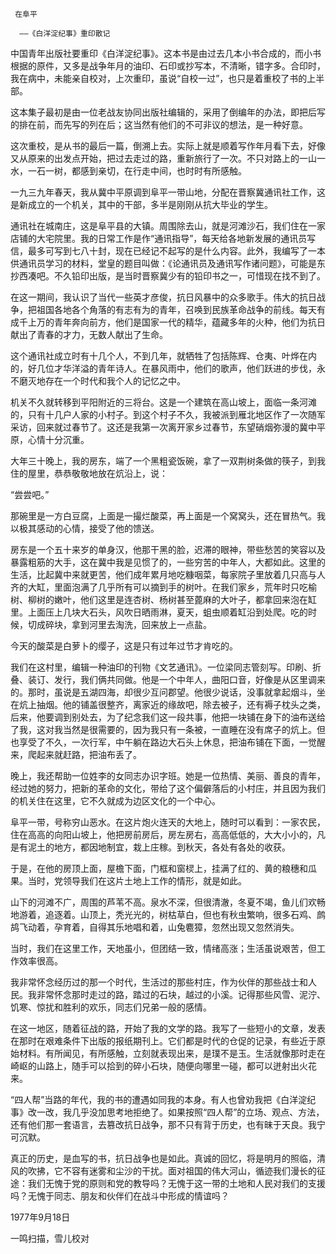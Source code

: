      在阜平 

      ——《白洋淀纪事》重印散记 

  中国青年出版社要重印《白洋淀纪事》。这本书是由过去几本小书合成的，而小书根据的原件，又多是战争年月的油印、石印或抄写本，不清晰，错字多。合印时，我在病中，未能亲自校对，上次重印，虽说“自校一过”，也只是着重校了书的上半部。 

  这本集子最初是由一位老战友协同出版社编辑的，采用了倒编年的办法，即把后写的排在前，而先写的列在后；这当然有他们的不可非议的想法，是一种好意。 

  这次重校，是从书的最后一篇，倒溯上去。实际上就是顺着写作年月看下去，好像又从原来的出发点开始，把过去走过的路，重新旅行了一次。不只对路上的一山一水，一石一树，都感到亲切，在行走中间，也时时有所感触。 

  一九三九年春天，我从冀中平原调到阜平一带山地，分配在晋察冀通讯社工作，这是新成立的一个机关，其中的干部，多半是刚刚从抗大毕业的学生。 

  通讯社在城南庄，这是阜平县的大镇。周围除去山，就是河滩沙石，我们住在一家店铺的大宅院里。我的日常工作是作“通讯指导”，每天给各地新发展的通讯员写信，最多可写到七八十封，现在已经记不起写的是什么内容。此外，我编写了一本供通讯员学习的材料，堂皇的题目叫做：《论通讯员及通讯写作诸问题》，可能是东抄西凑吧。不久铅印出版，是当时晋察冀少有的铅印书之一，可惜现在找不到了。 

  在这一期间，我认识了当代一些英才彦俊，抗日风暴中的众多歌手。伟大的抗日战争，把祖国各地各个角落的有志有为的青年，召唤到民族革命战争的前线。每天有成千上万的青年奔向前方，他们是国家一代的精华，蕴藏多年的火种，他们为抗日献出了青春的才力，无数人献出了生命。 

  这个通讯社成立时有十几个人，不到几年，就牺牲了包括陈辉、仓夷、叶烨在内的，好几位才华洋溢的青年诗人。在暴风雨中，他们的歌声，他们跃进的步伐，永不磨灭地存在一个时代和我个人的记忆之中。 

  机关不久就转移到平阳附近的三将台。这是一个建筑在高山坡上，面临一条河滩的，只有十几户人家的小村子。到这个村子不久，我被派到雁北地区作了一次随军采访，回来就过春节了。这还是我第一次离开家乡过春节，东望硝烟弥漫的冀中平原，心情十分沉重。 

  大年三十晚上，我的房东，端了一个黑粗瓷饭碗，拿了一双荆树条做的筷子，到我住的屋里，恭恭敬敬地放在炕沿上，说： 

  “尝尝吧。” 

  那碗里是一方白豆腐，上面是一撮烂酸菜，再上面是一个窝窝头，还在冒热气。我以极其感动的心情，接受了他的馈送。 

  房东是一个五十来岁的单身汉，他那干黑的脸，迟滞的眼神，带些愁苦的笑容以及暴露粗筋的大手，这在冀中我是见惯了的，一些穷苦的中年人，大都如此。这里的生活，比起冀中来就更苦，他们成年累月地吃糠咽菜，每家院子里放着几只高与人齐的大缸，里面泡满了几乎所有可以摘到手的树叶。在我们家乡，荒年时只吃榆树、柳树的嫩叶，他们这里是连杏树、杨树甚至蓖麻的大叶子，都拿回来泡在缸里。上面压上几块大石头，风吹日晒雨淋，夏天，蛆虫顺着缸沿到处爬。吃的时候，切成碎块，拿到河里去淘洗，回来放上一点盐。 

  今天的酸菜是白萝卜的缨子，这是只有过年过节才肯吃的。 

  我们在这村里，编辑一种油印的刊物《文艺通讯》。一位梁同志管刻写。印刷、折叠、装订、发行，我们俩共同做。他是一个中年人，曲阳口音，好像是从区里调来的。那时，虽说是五湖四海，却很少互问郡望。他很少说话，没事就拿起烟斗，坐在炕上抽烟。他的铺盖很整齐，离家近的缘故吧，除去被子，还有褥子枕头之类，后来，他要调到别处去，为了纪念我们这一段共事，他把一块铺在身下的油布送给了我，这对我当然是很需要的，因为我只有一条被，一直睡在没有席子的炕上。但也享受了不久，一次行军，中午躺在路边大石头上休息，把油布铺在下面，一觉醒来，爬起来就赶路，把油布丢了。 

  晚上，我还帮助一位姓李的女同志办识字班。她是一位热情、美丽、善良的青年，经过她的努力，把新的革命的文化，带给了这个偏僻落后的小村庄，并且因为我们的机关住在这里，它不久就成为边区文化的一个中心。 

  阜平一带，号称穷山恶水。在这片炮火连天的大地上，随时可以看到：一家农民，住在高高的向阳山坡上，他把房前房后，房左房右，高高低低的，大大小小的，凡是有泥土的地方，都因地制宜，栽上庄稼。到秋天，各处有各处的收获。 

  于是，在他的房顶上面，屋檐下面，门框和窗棂上，挂满了红的、黄的粮穗和瓜果。当时，党领导我们在这片土地上工作的情形，就是如此。 

  山下的河滩不广，周围的芦苇不高。泉水不深，但很清澈，冬夏不竭，鱼儿们欢畅地游着，追逐着。山顶上，秃光光的，树枯草白，但也有秋虫繁响，很多石鸡、鹧鸪飞动着，孕育着，自得其乐地唱和着，山兔麅獐，忽然出现又忽然消失。 

  当时，我们在这里工作，天地虽小，但团结一致，情绪高涨；生活虽说艰苦，但工作效率很高。 

  我非常怀念经历过的那一个时代，生活过的那些村庄，作为伙伴的那些战士和人民。我非常怀念那时走过的路，踏过的石块，越过的小溪。记得那些风雪、泥泞、饥寒、惊扰和胜利的欢乐，同志们兄弟一般的感情。 

  在这一地区，随着征战的路，开始了我的文学的路。我写了一些短小的文章，发表在那时在艰难条件下出版的报纸期刊上。它们都是时代的仓促的记录，有些近于原始材料。有所闻见，有所感触，立刻就表现出来，是璞不是玉。生活就像那时走在崎岖的山路上，随手可以拾到的碎小石块，随便向哪里一碰，都可以迸射出火花来。 

  “四人帮”当路的年代，我的书的遭遇如同我的本身。有人也曾劝我把《白洋淀纪事》改一改，我几乎没加思考地拒绝了。如果按照“四人帮”的立场、观点、方法，还有他们那一套语言，去篡改抗日战争，那不只有背于历史，也有昧于天良。我宁可沉默。 

  真正的历史，是血写的书，抗日战争也是如此。真诚的回忆，将是明月的照临，清风的吹拂，它不容有迷雾和尘沙的干扰。面对祖国的伟大河山，循迹我们漫长的征途：我们无愧于党的原则和党的教导吗？无愧于这一带的土地和人民对我们的支援吗？无愧于同志、朋友和伙伴们在战斗中形成的情谊吗？ 

  1977年9月18日 

  一鸣扫描，雪儿校对 

